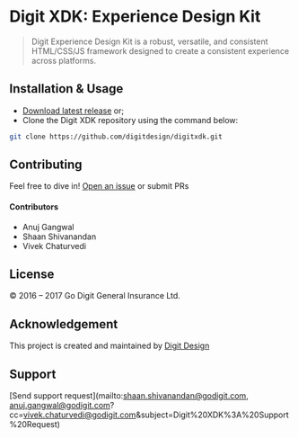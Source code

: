 # Digit XDK: Experience Design Kit
> Digit Experience Design Kit is a robust, versatile, and consistent HTML/CSS/JS framework designed to create a consistent experience across platforms.

## Installation & Usage
- [Download latest release](https://github.com/digitdesign/digitxdk/archive/master.zip) or;
- Clone the Digit XDK repository using the command below:
```sh
git clone https://github.com/digitdesign/digitxdk.git
```

## Contributing
Feel free to dive in! [Open an issue](https://github.com/digitdesign/digitxdk/issues/new/) or submit PRs

#### Contributors
- Anuj Gangwal
- Shaan Shivanandan
- Vivek Chaturvedi

## License
© 2016 – 2017 Go Digit General Insurance Ltd.

## Acknowledgement
This project is created and maintained by [Digit Design](https://godigit.design/)

## Support
[Send support request](mailto:shaan.shivanandan@godigit.com, anuj.gangwal@godigit.com?cc=vivek.chaturvedi@godigit.com&subject=Digit%20XDK%3A%20Support%20Request)